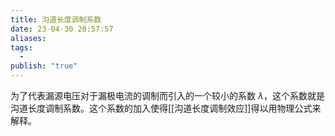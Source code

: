 ```yaml
---
title: 沟道长度调制系数
date: 23-04-30 20:57:57
aliases: 
tags:
  - 
publish: "true"
---
```


为了代表漏源电压对于漏极电流的调制而引入的一个较小的系数 $\lambda$，这个系数就是沟道长度调制系数。这个系数的加入使得[[沟道长度调制效应]]得以用物理公式来解释。 
